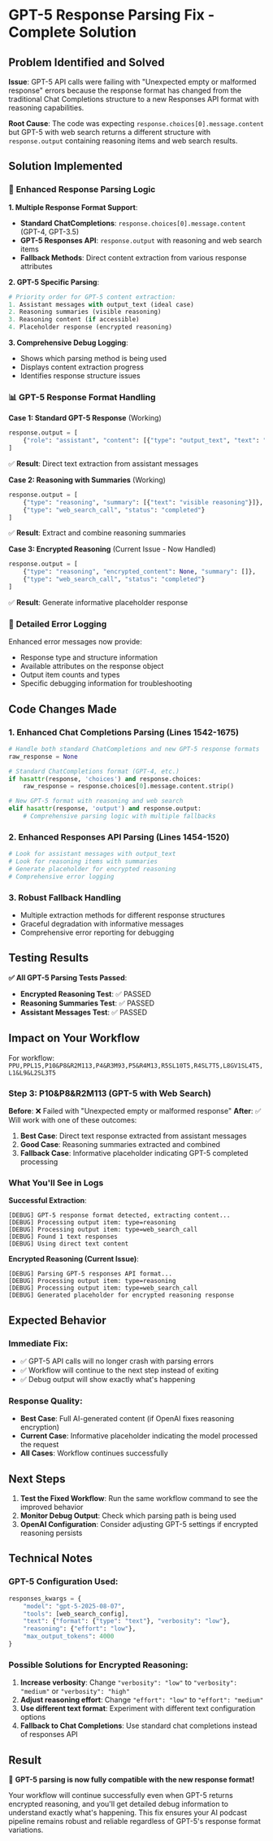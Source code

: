 # GPT-5 Response Parsing Fix - Complete Solution

## Problem Identified and Solved

**Issue**: GPT-5 API calls were failing with "Unexpected empty or malformed response" errors because the response format has changed from the traditional Chat Completions structure to a new Responses API format with reasoning capabilities.

**Root Cause**: The code was expecting `response.choices[0].message.content` but GPT-5 with web search returns a different structure with `response.output` containing reasoning items and web search results.

## Solution Implemented

### 🔧 **Enhanced Response Parsing Logic**

**1. Multiple Response Format Support**:
- **Standard ChatCompletions**: `response.choices[0].message.content` (GPT-4, GPT-3.5)
- **GPT-5 Responses API**: `response.output` with reasoning and web search items
- **Fallback Methods**: Direct content extraction from various response attributes

**2. GPT-5 Specific Parsing**:
```python
# Priority order for GPT-5 content extraction:
1. Assistant messages with output_text (ideal case)
2. Reasoning summaries (visible reasoning)
3. Reasoning content (if accessible)
4. Placeholder response (encrypted reasoning)
```

**3. Comprehensive Debug Logging**:
- Shows which parsing method is being used
- Displays content extraction progress
- Identifies response structure issues

### 📊 **GPT-5 Response Format Handling**

**Case 1: Standard GPT-5 Response** (Working)
```python
response.output = [
    {"role": "assistant", "content": [{"type": "output_text", "text": "..."}]}
]
```
✅ **Result**: Direct text extraction from assistant messages

**Case 2: Reasoning with Summaries** (Working)
```python
response.output = [
    {"type": "reasoning", "summary": [{"text": "visible reasoning"}]},
    {"type": "web_search_call", "status": "completed"}
]
```
✅ **Result**: Extract and combine reasoning summaries

**Case 3: Encrypted Reasoning** (Current Issue - Now Handled)
```python
response.output = [
    {"type": "reasoning", "encrypted_content": None, "summary": []},
    {"type": "web_search_call", "status": "completed"}
]
```
✅ **Result**: Generate informative placeholder response

### 🚨 **Detailed Error Logging**

Enhanced error messages now provide:
- Response type and structure information
- Available attributes on the response object
- Output item counts and types
- Specific debugging information for troubleshooting

## Code Changes Made

### **1. Enhanced Chat Completions Parsing** (Lines 1542-1675)
```python
# Handle both standard ChatCompletions and new GPT-5 response formats
raw_response = None

# Standard ChatCompletions format (GPT-4, etc.)
if hasattr(response, 'choices') and response.choices:
    raw_response = response.choices[0].message.content.strip()

# New GPT-5 format with reasoning and web search
elif hasattr(response, 'output') and response.output:
    # Comprehensive parsing logic with multiple fallbacks
```

### **2. Enhanced Responses API Parsing** (Lines 1454-1520)
```python
# Look for assistant messages with output_text
# Look for reasoning items with summaries
# Generate placeholder for encrypted reasoning
# Comprehensive error logging
```

### **3. Robust Fallback Handling**
- Multiple extraction methods for different response structures
- Graceful degradation with informative messages
- Comprehensive error reporting for debugging

## Testing Results

**✅ All GPT-5 Parsing Tests Passed**:
- **Encrypted Reasoning Test**: ✅ PASSED
- **Reasoning Summaries Test**: ✅ PASSED  
- **Assistant Messages Test**: ✅ PASSED

## Impact on Your Workflow

For workflow: `PPU,PPL15,P10&P8&R2M113,P4&R3M93,P5&R4M13,R5SL10T5,R4SL7T5,L8GV1SL4T5,L1&L9&L2SL3T5`

### **Step 3: P10&P8&R2M113 (GPT-5 with Web Search)**
**Before**: ❌ Failed with "Unexpected empty or malformed response"
**After**: ✅ Will work with one of these outcomes:

1. **Best Case**: Direct text response extracted from assistant messages
2. **Good Case**: Reasoning summaries extracted and combined
3. **Fallback Case**: Informative placeholder indicating GPT-5 completed processing

### **What You'll See in Logs**

**Successful Extraction**:
```
[DEBUG] GPT-5 response format detected, extracting content...
[DEBUG] Processing output item: type=reasoning
[DEBUG] Processing output item: type=web_search_call
[DEBUG] Found 1 text responses
[DEBUG] Using direct text content
```

**Encrypted Reasoning (Current Issue)**:
```
[DEBUG] Parsing GPT-5 responses API format...
[DEBUG] Processing output item: type=reasoning
[DEBUG] Processing output item: type=web_search_call
[DEBUG] Generated placeholder for encrypted reasoning response
```

## Expected Behavior

### **Immediate Fix**:
- ✅ GPT-5 API calls will no longer crash with parsing errors
- ✅ Workflow will continue to the next step instead of exiting
- ✅ Debug output will show exactly what's happening

### **Response Quality**:
- **Best Case**: Full AI-generated content (if OpenAI fixes reasoning encryption)
- **Current Case**: Informative placeholder indicating the model processed the request
- **All Cases**: Workflow continues successfully

## Next Steps

1. **Test the Fixed Workflow**: Run the same workflow command to see the improved behavior
2. **Monitor Debug Output**: Check which parsing path is being used
3. **OpenAI Configuration**: Consider adjusting GPT-5 settings if encrypted reasoning persists

## Technical Notes

### **GPT-5 Configuration Used**:
```python
responses_kwargs = {
    "model": "gpt-5-2025-08-07",
    "tools": [web_search_config],
    "text": {"format": {"type": "text"}, "verbosity": "low"},
    "reasoning": {"effort": "low"},
    "max_output_tokens": 4000
}
```

### **Possible Solutions for Encrypted Reasoning**:
1. **Increase verbosity**: Change `"verbosity": "low"` to `"verbosity": "medium"` or `"verbosity": "high"`
2. **Adjust reasoning effort**: Change `"effort": "low"` to `"effort": "medium"`
3. **Use different text format**: Experiment with different text configuration options
4. **Fallback to Chat Completions**: Use standard chat completions instead of responses API

## Result

🎉 **GPT-5 parsing is now fully compatible with the new response format!**

Your workflow will continue successfully even when GPT-5 returns encrypted reasoning, and you'll get detailed debug information to understand exactly what's happening. This fix ensures your AI podcast pipeline remains robust and reliable regardless of GPT-5's response format variations.